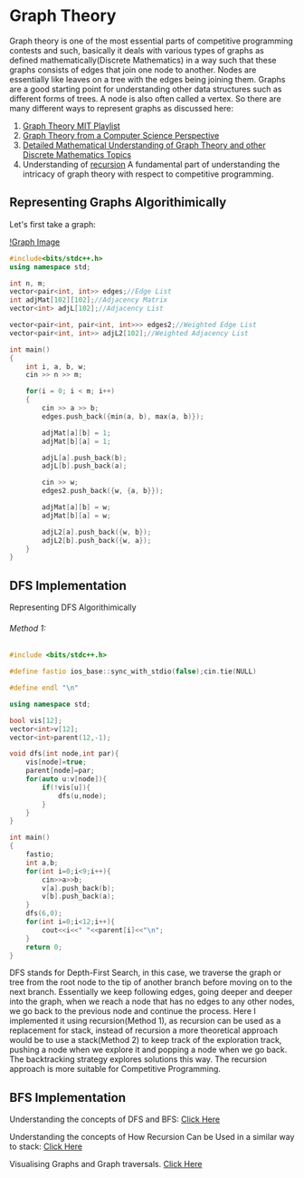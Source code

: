 # Graph Theory
Graph theory is one of the most essential parts of competitive programming contests and such, basically it deals with various types of graphs as defined mathematically(Discrete Mathematics)
in a way such that these graphs consists of edges that join one node to another. Nodes are essentially like leaves on a tree with the edges being joining them.
Graphs are a good starting point for understanding other data structures such as different forms of trees. A node is also often called a vertex. 
So there are many different ways to represent graphs as discussed here:
1) [Graph Theory MIT Playlist](https://www.youtube.com/playlist?list=PL6MpDZWD2gTF3mz26HSufmsIO-COKKb5j)
2) [Graph Theory from a Computer Science Perspective](https://youtu.be/LFKZLXVO-Dg)
3) [Detailed Mathematical Understanding of Graph Theory and other Discrete Mathematics Topics](https://www.youtube.com/playlist?list=PLDDGPdw7e6Aj0amDsYInT_8p6xTSTGEi2)
4) Understanding of [recursion](https://youtu.be/ngCos392W4w) A fundamental part of understanding the intricacy of graph theory with respect to competitive programming.

## Representing Graphs Algorithimically

Let's first take a graph:

[!Graph Image](https://github.com/mirzaazwad/Competitive-Programming/blob/main/Category-Wise%20Problems/Graph%20Theory/Implementations/Example%20Graph.png)
```CPP
#include<bits/stdc++.h>
using namespace std;

int n, m;
vector<pair<int, int>> edges;//Edge List
int adjMat[102][102];//Adjacency Matrix
vector<int> adjL[102];//Adjacency List

vector<pair<int, pair<int, int>>> edges2;//Weighted Edge List
vector<pair<int, int>> adjL2[102];//Weighted Adjacency List

int main()
{
    int i, a, b, w;
    cin >> n >> m;

    for(i = 0; i < m; i++)
    {
        cin >> a >> b;
        edges.push_back({min(a, b), max(a, b)});

        adjMat[a][b] = 1;
        adjMat[b][a] = 1;

        adjL[a].push_back(b);
        adjL[b].push_back(a);

        cin >> w;
        edges2.push_back({w, {a, b}});

        adjMat[a][b] = w;
        adjMat[b][a] = w;

        adjL2[a].push_back({w, b});
        adjL2[b].push_back({w, a});
    }
}
```

## DFS Implementation

Representing DFS Algorithimically

###### Method 1:
```CPP
#include <bits/stdc++.h>

#define fastio ios_base::sync_with_stdio(false);cin.tie(NULL)

#define endl "\n"

using namespace std;

bool vis[12];
vector<int>v[12];
vector<int>parent(12,-1);

void dfs(int node,int par){
    vis[node]=true;
    parent[node]=par;
    for(auto u:v[node]){
        if(!vis[u]){
            dfs(u,node);
        }
    }
}

int main()
{
    fastio;
    int a,b;
    for(int i=0;i<9;i++){
        cin>>a>>b;
        v[a].push_back(b);
        v[b].push_back(a);
    }
    dfs(6,0);
    for(int i=0;i<12;i++){
        cout<<i<<" "<<parent[i]<<"\n";
    }
    return 0;
}
```
DFS stands for Depth-First Search, in this case, we traverse the graph or tree from the root node to the tip of another branch before moving on to the next branch. Essentially we keep following edges, going deeper and deeper into the graph, when we reach a node that has no edges to any other nodes, we go back to the previous node and continue the process. Here I implemented it using recursion(Method 1), as recursion can be used as a replacement for stack, instead of recursion a more theoretical approach would be to use a stack(Method 2) to keep track of the exploration track, pushing a node when we explore it and popping a node when we go back. The backtracking strategy explores solutions this way. The recursion approach is more suitable for Competitive Programming.

## BFS Implementation

Understanding the concepts of DFS and BFS: [Click Here](https://youtu.be/pcKY4hjDrxk)

Understanding the concepts of How Recursion Can be Used in a similar way to stack: [Click Here](https://youtu.be/ygK0YON10sQ)

Visualising Graphs and Graph traversals. [Click Here](https://csacademy.com/app/graph_editor/)

